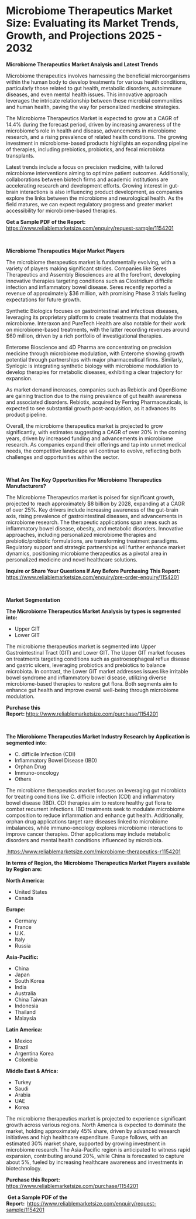 <p><h1>Microbiome Therapeutics Market Size: Evaluating its Market Trends, Growth, and Projections 2025 - 2032</h1></p><p><strong>Microbiome Therapeutics Market Analysis and Latest Trends</strong></p>
<p><p>Microbiome therapeutics involves harnessing the beneficial microorganisms within the human body to develop treatments for various health conditions, particularly those related to gut health, metabolic disorders, autoimmune diseases, and even mental health issues. This innovative approach leverages the intricate relationship between these microbial communities and human health, paving the way for personalized medicine strategies.</p><p>The Microbiome Therapeutics Market is expected to grow at a CAGR of 14.4% during the forecast period, driven by increasing awareness of the microbiome's role in health and disease, advancements in microbiome research, and a rising prevalence of related health conditions. The growing investment in microbiome-based products highlights an expanding pipeline of therapies, including prebiotics, probiotics, and fecal microbiota transplants.</p><p>Latest trends include a focus on precision medicine, with tailored microbiome interventions aiming to optimize patient outcomes. Additionally, collaborations between biotech firms and academic institutions are accelerating research and development efforts. Growing interest in gut-brain interactions is also influencing product development, as companies explore the links between the microbiome and neurological health. As the field matures, we can expect regulatory progress and greater market accessibility for microbiome-based therapies.</p></p>
<p><strong>Get a Sample PDF of the Report:&nbsp;</strong> <a href="https://www.reliablemarketsize.com/enquiry/request-sample/1154201?utm_campaign=3199&utm_medium=2&utm_source=Github&utm_content=ia&utm_term=13042025&utm_id=microbiome-therapeutics">https://www.reliablemarketsize.com/enquiry/request-sample/1154201</a></p>
<p>&nbsp;</p>
<p><strong>Microbiome Therapeutics Major Market Players</strong></p>
<p><p>The microbiome therapeutics market is fundamentally evolving, with a variety of players making significant strides. Companies like Seres Therapeutics and Assembly Biosciences are at the forefront, developing innovative therapies targeting conditions such as Clostridium difficile infection and inflammatory bowel disease. Seres recently reported a revenue of approximately $36 million, with promising Phase 3 trials fueling expectations for future growth.</p><p>Synthetic Biologics focuses on gastrointestinal and infectious diseases, leveraging its proprietary platform to create treatments that modulate the microbiome. Interaxon and PureTech Health are also notable for their work on microbiome-based treatments, with the latter recording revenues around $60 million, driven by a rich portfolio of investigational therapies.</p><p>Enterome Bioscience and 4D Pharma are concentrating on precision medicine through microbiome modulation, with Enterome showing growth potential through partnerships with major pharmaceutical firms. Similarly, Synlogic is integrating synthetic biology with microbiome modulation to develop therapies for metabolic diseases, exhibiting a clear trajectory for expansion.</p><p>As market demand increases, companies such as Rebiotix and OpenBiome are gaining traction due to the rising prevalence of gut health awareness and associated disorders. Rebiotix, acquired by Ferring Pharmaceuticals, is expected to see substantial growth post-acquisition, as it advances its product pipeline. </p><p>Overall, the microbiome therapeutics market is projected to grow significantly, with estimates suggesting a CAGR of over 20% in the coming years, driven by increased funding and advancements in microbiome research. As companies expand their offerings and tap into unmet medical needs, the competitive landscape will continue to evolve, reflecting both challenges and opportunities within the sector.</p></p>
<p>&nbsp;</p>
<p><strong>What Are The Key Opportunities For Microbiome Therapeutics Manufacturers?</strong></p>
<p><p>The Microbiome Therapeutics market is poised for significant growth, projected to reach approximately $8 billion by 2028, expanding at a CAGR of over 25%. Key drivers include increasing awareness of the gut-brain axis, rising prevalence of gastrointestinal diseases, and advancements in microbiome research. The therapeutic applications span areas such as inflammatory bowel disease, obesity, and metabolic disorders. Innovative approaches, including personalized microbiome therapies and prebiotic/probiotic formulations, are transforming treatment paradigms. Regulatory support and strategic partnerships will further enhance market dynamics, positioning microbiome therapeutics as a pivotal area in personalized medicine and novel healthcare solutions.</p></p>
<p><strong>Inquire or Share Your Questions If Any Before Purchasing This Report:</strong> <a href="https://www.reliablemarketsize.com/enquiry/pre-order-enquiry/1154201?utm_campaign=3199&utm_medium=2&utm_source=Github&utm_content=ia&utm_term=13042025&utm_id=microbiome-therapeutics">https://www.reliablemarketsize.com/enquiry/pre-order-enquiry/1154201</a></p>
<p>&nbsp;</p>
<p><strong>Market Segmentation</strong></p>
<p><strong>The Microbiome Therapeutics Market Analysis by types is segmented into:</strong></p>
<p><ul><li>Upper GIT</li><li>Lower GIT</li></ul></p>
<p><p>The microbiome therapeutics market is segmented into Upper Gastrointestinal Tract (GIT) and Lower GIT. The Upper GIT market focuses on treatments targeting conditions such as gastroesophageal reflux disease and gastric ulcers, leveraging probiotics and prebiotics to balance microbiota. In contrast, the Lower GIT market addresses issues like irritable bowel syndrome and inflammatory bowel disease, utilizing diverse microbiome-based therapies to restore gut flora. Both segments aim to enhance gut health and improve overall well-being through microbiome modulation.</p></p>
<p><strong>Purchase this Report:&nbsp;</strong><a href="https://www.reliablemarketsize.com/purchase/1154201?utm_campaign=3199&utm_medium=2&utm_source=Github&utm_content=ia&utm_term=13042025&utm_id=microbiome-therapeutics">https://www.reliablemarketsize.com/purchase/1154201</a></p>
<p>&nbsp;</p>
<p><strong>The Microbiome Therapeutics Market Industry Research by Application is segmented into:</strong></p>
<p><ul><li>C. difficile Infection (CDI)</li><li>Inflammatory Bowel Disease (IBD)</li><li>Orphan Drug</li><li>Immuno-oncology</li><li>Others</li></ul></p>
<p><p>The microbiome therapeutics market focuses on leveraging gut microbiota for treating conditions like C. difficile infection (CDI) and inflammatory bowel disease (IBD). CDI therapies aim to restore healthy gut flora to combat recurrent infections. IBD treatments seek to modulate microbiome composition to reduce inflammation and enhance gut health. Additionally, orphan drug applications target rare diseases linked to microbiome imbalances, while immuno-oncology explores microbiome interactions to improve cancer therapies. Other applications may include metabolic disorders and mental health conditions influenced by microbiota.</p></p>
<p><a href="https://www.reliablemarketsize.com/microbiome-therapeutics-r1154201?utm_campaign=3199&utm_medium=2&utm_source=Github&utm_content=ia&utm_term=13042025&utm_id=microbiome-therapeutics">&nbsp;https://www.reliablemarketsize.com/microbiome-therapeutics-r1154201</a></p>
<p><strong>In terms of Region, the Microbiome Therapeutics Market Players available by Region are:</strong></p>
<p>
    <p> <strong> North America: </strong>
        <ul>
            <li>United States</li>
            <li>Canada</li>
        </ul>
        </p> 
    <p> <strong> Europe: </strong>
        <ul>
            <li>Germany</li>
            <li>France</li>
            <li>U.K.</li>
            <li>Italy</li>
            <li>Russia</li>
        </ul>
        </p> 
    <p> <strong> Asia-Pacific: </strong>
        <ul>
            <li>China</li>
            <li>Japan</li>
            <li>South Korea</li>
            <li>India</li>
            <li>Australia</li>
            <li>China Taiwan</li>
            <li>Indonesia</li>
            <li>Thailand</li>
            <li>Malaysia</li>
        </ul>
        </p> 
    <p> <strong> Latin America: </strong>
        <ul>
            <li>Mexico</li>
            <li>Brazil</li>
            <li>Argentina Korea</li>
            <li>Colombia</li>
        </ul>
        </p> 
    <p> <strong> Middle East & Africa: </strong>
        <ul>
            <li>Turkey</li>
            <li>Saudi</li>
            <li>Arabia</li>
            <li>UAE</li>
            <li>Korea</li>
        </ul>
    </p>
    </p>
<p><p>The microbiome therapeutics market is projected to experience significant growth across various regions. North America is expected to dominate the market, holding approximately 45% share, driven by advanced research initiatives and high healthcare expenditure. Europe follows, with an estimated 30% market share, supported by growing investment in microbiome research. The Asia-Pacific region is anticipated to witness rapid expansion, contributing around 20%, while China is forecasted to capture about 5%, fueled by increasing healthcare awareness and investments in biotechnology.</p></p>
<p><strong>Purchase this Report: </strong><a href="https://www.reliablemarketsize.com/purchase/1154201?utm_campaign=3199&utm_medium=2&utm_source=Github&utm_content=ia&utm_term=13042025&utm_id=microbiome-therapeutics">https://www.reliablemarketsize.com/purchase/1154201</a></p>
<p>&nbsp;<strong>Get a Sample PDF of the Report:&nbsp;&nbsp;</strong><a href="https://www.reliablemarketsize.com/enquiry/request-sample/1154201?utm_campaign=3199&utm_medium=2&utm_source=Github&utm_content=ia&utm_term=13042025&utm_id=microbiome-therapeutics">https://www.reliablemarketsize.com/enquiry/request-sample/1154201</a></p>
<p><strong></strong></p>
<p><p></p><p></p><p></p></p>